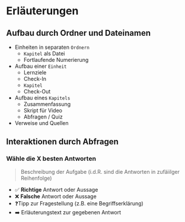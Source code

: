 # Erläuterungen

## Aufbau durch Ordner und Dateinamen

- Einheiten in separaten `Ordnern`
  - `Kapitel` als Datei
  - Fortlaufende Numerierung
- Aufbau einer `Einheit`
  - Lernziele
  - Check-In
  - `Kapitel`
  - Check-Out
- Aufbau eines `Kapitels`
  - Zusammenfassung
  - Skript für Video
  - Abfragen / Quiz
- Verweise und Quellen

## Interaktionen durch Abfragen

### Wähle die X besten Antworten

> Beschreibung der Aufgabe (i.d.R. sind die Antworten in zufäiilger Reihenfolge)

- ✅ **Richtige** Antwort oder Aussage
- ❌ **Falsche** Antwort oder Aussage
- ❓Tipp zur Fragestellung (z.B. eine Begriffserklärung)
- ➡️ Erläuterungstext zur gegebenen Antwort
